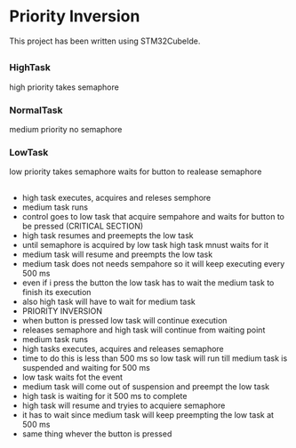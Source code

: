# Priority Inversion

This project has been written using STM32CubeIde. 

##

### HighTask
high priority
takes semaphore

### NormalTask
medium priority
no semaphore

### LowTask
low priority 
takes semaphore
waits for button to realease semaphore

##

- high task executes, acquires and releses semphore
- medium task runs
- control goes to low task that acquire sempahore and waits for button to be pressed (CRITICAL SECTION)
- high task resumes and preemepts the low task
- until semaphore is acquired by low task high task mnust waits for it
- medium task will resume and preempts the low task
- medium task does not needs sempahore so it will keep executing every 500 ms
- even if i press the button the low task has to wait the medium task to finish its execution
- also high task will have to wait for medium task
- PRIORITY INVERSION
- when button is pressed low task will continue execution 
- releases semaphore and high task will continue from waiting point 
- medium task runs
- high tasks executes, acquires and releases semaphore
- time to do this is less than 500 ms so low task will run till medium task is suspended and waiting for 500 ms
- low task waits fot the event 
- medium task will come out of suspension and preempt the low task
- high task is waiting for it 500 ms to complete
- high task will resume and tryies to acquiere semaphore
- it has to wait since medium task will keep preempting the low task at 500 ms
- same thing whever the button is pressed 
